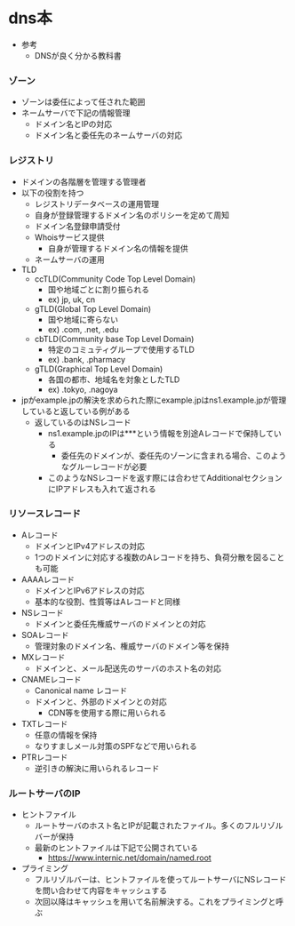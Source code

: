 # dns本

* 参考
  * DNSが良く分かる教科書

### ゾーン

* ゾーンは委任によって任された範囲
* ネームサーバで下記の情報管理
  * ドメイン名とIPの対応
  * ドメイン名と委任先のネームサーバの対応

### レジストリ

* ドメインの各階層を管理する管理者
* 以下の役割を持つ
  * レジストリデータベースの運用管理
  * 自身が登録管理するドメイン名のポリシーを定めて周知
  * ドメイン名登録申請受付
  * Whoisサービス提供
    * 自身が管理するドメイン名の情報を提供
  * ネームサーバの運用
* TLD
  * ccTLD(Community Code Top Level Domain)
    * 国や地域ごとに割り振られる
    * ex) jp, uk, cn
  * gTLD(Global Top Level Domain)
    * 国や地域に寄らない
    * ex) .com, .net, .edu
  * cbTLD(Community base Top Level Domain)
    * 特定のコミュティグループで使用するTLD
    * ex) .bank, .pharmacy
  * gTLD(Graphical Top Level Domain)
    * 各国の都市、地域名を対象としたTLD
    * ex) .tokyo, .nagoya
* jpがexample.jpの解決を求められた際にexample.jpはns1.example.jpが管理していると返している例がある
    * 返しているのはNSレコード
      * ns1.example.jpのIPは***という情報を別途Aレコードで保持している
        * 委任先のドメインが、委任先のゾーンに含まれる場合、このようなグルーレコードが必要
      * このようなNSレコードを返す際には合わせてAdditionalセクションにIPアドレスも入れて返される

### リソースレコード

* Aレコード
    * ドメインとIPv4アドレスの対応
    * 1つのドメインに対応する複数のAレコードを持ち、負荷分散を図ることも可能
* AAAAレコード
    * ドメインとIPv6アドレスの対応
    * 基本的な役割、性質等はAレコードと同様
* NSレコード
    * ドメインと委任先権威サーバのドメインとの対応
* SOAレコード
    * 管理対象のドメイン名、権威サーバのドメイン等を保持
* MXレコード
    * ドメインと、メール配送先のサーバのホスト名の対応
* CNAMEレコード
    * Canonical name レコード
    * ドメインと、外部のドメインとの対応
        * CDN等を使用する際に用いられる
* TXTレコード
    * 任意の情報を保持
    * なりすましメール対策のSPFなどで用いられる
* PTRレコード
    * 逆引きの解決に用いられるレコード

### ルートサーバのIP

* ヒントファイル
    * ルートサーバのホスト名とIPが記載されたファイル。多くのフルリゾルバーが保持
    * 最新のヒントファイルは下記で公開されている
        * https://www.internic.net/domain/named.root
* プライミング
    * フルリゾルバーは、ヒントファイルを使ってルートサーバにNSレコードを問い合わせて内容をキャッシュする
    * 次回以降はキャッシュを用いて名前解決する。これをプライミングと呼ぶ
